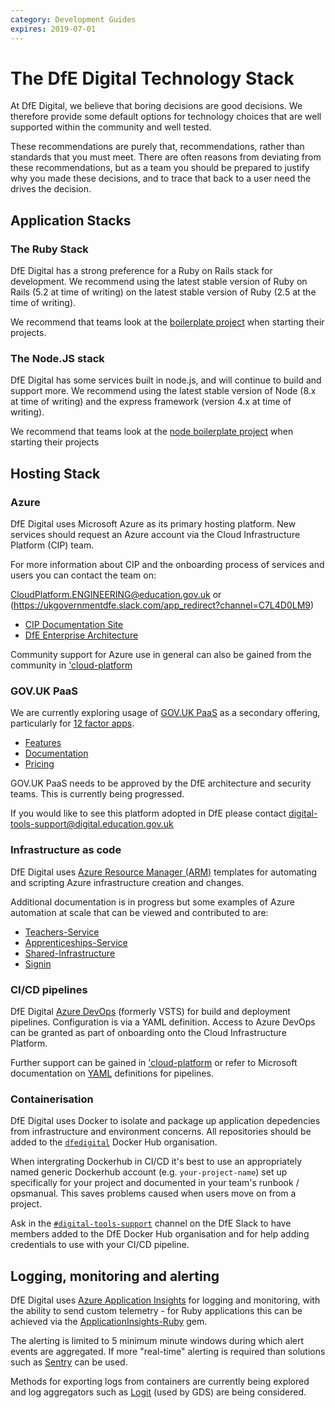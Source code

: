 ```yaml
---
category: Development Guides
expires: 2019-07-01
---
```


# The DfE Digital Technology Stack

At DfE Digital, we believe that boring decisions are good decisions.  We therefore provide some default options for technology choices that are well supported within the community and well tested.

These recommendations are purely that, recommendations, rather than standards that you must meet.  There are often reasons from deviating from these recommendations, but as a team you should be prepared to justify why you made these decisions, and to trace that back to a user need the drives the decision.

## Application Stacks
### The Ruby Stack

DfE Digital has a strong preference for a Ruby on Rails stack for development.  We recommend using the latest stable version of Ruby on Rails (5.2 at time of writing) on the latest stable version of Ruby (2.5 at the time of writing).

We recommend that teams look at the [boilerplate project](https://github.com/DFE-Digital/govuk-rails-boilerplate) when starting their projects.

### The Node.JS stack

DfE Digital has some services built in node.js, and will continue to build and support more.  We recommend using the latest stable version of Node (8.x at time of writing) and the express framework (version 4.x at time of writing).

We recommend that teams look at the [node boilerplate project](https://github.com/DFE-Digital/login.dfe.node-boilerplate) when starting their projects

## Hosting Stack
### Azure

DfE Digital uses Microsoft Azure as its primary hosting platform. New services should request an Azure account via the Cloud Infrastructure Platform (CIP) team.

For more information about CIP and the onboarding process of services and users you can contact the team on:

<CloudPlatform.ENGINEERING@education.gov.uk> or (https://ukgovernmentdfe.slack.com/app_redirect?channel=C7L4D0LM9)

*   [CIP Documentation Site](http://docs.platform.education.gov.uk)
*   [DfE Enterprise Architecture](https://dfe-digital.github.io/enterprise-architecture/common-components/#1-cloud-infrastructure-platform)

Community support for Azure use in general can also be gained from the community in ['cloud-platform](https://ukgovernmentdfe.slack.com/app_redirect?channel=C7L4D0LM9)

### GOV.UK PaaS

We are currently exploring usage of [GOV.UK PaaS](https://www.cloud.service.gov.uk/) as a secondary offering, particularly for [12 factor apps](https://12factor.net/).

* [Features](https://www.cloud.service.gov.uk/features)
* [Documentation](https://docs.cloud.service.gov.uk/)
* [Pricing](https://www.cloud.service.gov.uk/pricing)

GOV.UK PaaS needs to be approved by the DfE architecture and security teams. This is currently being progressed.

If you would like to see this platform adopted in DfE please contact [digital-tools-support@digital.education.gov.uk](mailto:digital-tools-support@digital.education.gov.uk)

### Infrastructure as code

DfE Digital uses [Azure Resource Manager (ARM)](https://docs.microsoft.com/en-us/azure/azure-resource-manager/resource-group-authoring-templates) templates for automating and scripting Azure infrastructure creation and changes.

Additional documentation is in progress but some examples of Azure automation at scale that can be viewed and contributed to are:
*   [Teachers-Service](https://github.com/DFE-Digital/bat-platform-building-blocks)
*   [Apprenticeships-Service](https://github.com/SkillsFundingAgency/das-platform-building-blocks)
*   [Shared-Infrastructure](https://github.com/SkillsFundingAgency/das-shared-infrastructure)
*   [Signin](https://github.com/DFE-Digital/login.dfe.infrastructure)

### CI/CD pipelines

DfE Digital [Azure DevOps](https://azure.microsoft.com/en-gb/services/devops/) (formerly VSTS) for build and deployment pipelines. Configuration is via a YAML definition. Access to Azure DevOps can be granted as part of onboarding onto the Cloud Infrastructure Platform.

Further support can be gained in ['cloud-platform](https://ukgovernmentdfe.slack.com/app_redirect?channel=C7L4D0LM9) or refer to Microsoft documentation on [YAML](https://docs.microsoft.com/en-us/azure/devops/pipelines/yaml-schema?view=azure-devops&tabs=schema) definitions for pipelines.

### Containerisation

DfE Digital uses Docker to isolate and package up application depedencies from infrastructure and environment concerns. All repositories should be added to the [`dfedigital`](https://hub.docker.com/u/dfedigital) Docker Hub organisation.

When intergrating Dockerhub in CI/CD it's best to use an appropriately named generic Dockerhub account (e.g. `your-project-name`) set up specifically for your project and documented in your team's runbook / opsmanual. This saves problems caused when users move on from a project.

Ask in the [`#digital-tools-support`](https://ukgovernmentdfe.slack.com/messages/CMS9V0JQL) channel on the DfE Slack to have members added to the DfE Docker Hub organisation and for help adding credentials to use with your CI/CD pipeline.

## Logging, monitoring and alerting

DfE Digital uses [Azure Application Insights](https://docs.microsoft.com/en-us/azure/azure-monitor/app/app-insights-overview) for logging and monitoring, with the ability to send custom telemetry - for Ruby applications this can be achieved via the [ApplicationInsights-Ruby](https://github.com/Microsoft/ApplicationInsights-Ruby) gem.

The alerting is limited to 5 minimum minute windows during which alert events are aggregated. If more "real-time" alerting is required than solutions such as [Sentry](https://sentry.io/welcome/) can be used.

Methods for exporting logs from containers are currently being explored and log aggregators such as [Logit](https://logit.io/) (used by GDS) are being considered.
